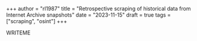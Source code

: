 +++
author = "rl1987"
title = "Retrospective scraping of historical data from Internet Archive snapshots"
date = "2023-11-15"
draft = true
tags = ["scraping", "osint"]
+++

WRITEME
